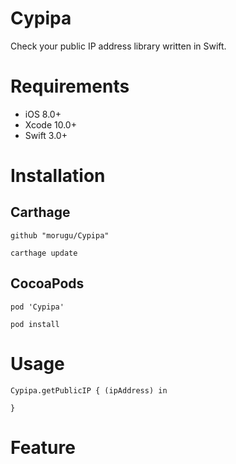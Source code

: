 # Cypipa
Check your public IP address library written in Swift.

# Requirements
- iOS 8.0+
- Xcode 10.0+
- Swift 3.0+

# Installation

## Carthage
```
github "morugu/Cypipa"
```

```
carthage update
```

## CocoaPods
```
pod 'Cypipa'
```
```
pod install
```

# Usage
```
Cypipa.getPublicIP { (ipAddress) in

}
```

# Feature
